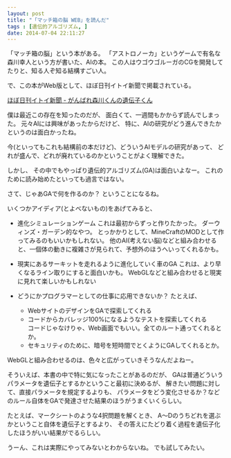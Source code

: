 ```yaml
---
layout: post
title: "「マッチ箱の脳 WEB」を読んだ"
tags : [遺伝的アルゴリズム, ]
date: 2014-07-04 22:11:27
---
```


「マッチ箱の脳」という本がある。
「アストロノーカ」というゲームで有名な森川幸人という方が書いた、AIの本。
この人はウゴウゴルーガのCGを開発してたりと、知る人ぞ知る結構すごい人。

で、この本がWeb版として、ほぼ日刊イトイ新聞で掲載されている。


[ほぼ日刊イトイ新聞 - がんばれ森川くんの遺伝子くん](https://www.1101.com/morikawa/index_AI.html)




僕は最近この存在を知ったのだが、
面白くて、一週間もかからず読んでしまった。
元々AIには興味があったからだけど、
特に、AIの研究がどう進んできたかというのは面白かったね。

今(といってもこれも結構前の本だけど)、どういうAIモデルの研究があって、
どれが盛んで、どれが廃れているのかということがよく理解できた。


しかし、
その中でもやっぱり遺伝的アルゴリズム(GA)は面白いよなー。
これのために読み始めたといっても過言ではない。

さて、じゃあGAで何を作るのか？
ということになるね。


いくつかアイディア(とよべないもの)をあげてみると、

* 進化シミュレーションゲーム
  これは最初からずっと作りたかった。
  ダーウィンズ・ガーデン的なやつ。
  とっかかりとして、MineCraftのMODとして作ってみるのもいいかもしれない。
  他のAI(考えない脳)などと組み合わせると、一個体の動きに複雑さが見られて、予想外のほうへいってくれるかも。

* 現実にあるサーキットを走れるように進化していく車のGA
  これは、より早くなるライン取りにすると面白いかも。
  WebGLなどと組み合わせると現実に見れて楽しいかもしれない

* どうにかプログラマーとしての仕事に応用できないか？
  たとえば、
  * WebサイトのデザインをGAで探索してくれる
  * コードからカバレッジ100%になるようなテストを探索してくれる  
    コードじゃなけりゃ、Web画面でもいい。全てのルート通ってくれるとか。
  * セキュリティのために、暗号を短時間でとくようにGAしてくれるとか。
  


WebGLと組み合わせるのは、色々と広がっていきそうなんだよねー。



そういえば、本書の中で特に気になったことがあるのだが、
GAは普通どういうパラメータを遺伝子とするかということ最初に決めるが、
解きたい問題に対して、直接パラメータを規定するよりも、
パラメータをどう変化させるか？などのルール自体をGAで発達させた結果のほうがうまくいくらしい。

たとえば、マークシートのような4択問題を解くとき、
A〜Dのうちどれを選ぶかということ自体を遺伝子とするより、
その答えにたどり着く過程を遺伝子化したほうがいい結果がでるらしい。

うーん、これは実際にやってみないとわからないね。
でも試してみたい。







